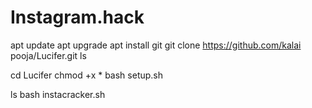 # Instagram.hack

apt update
apt upgrade
apt install git
git clone https://github.com/kalai pooja/Lucifer.git
ls

cd Lucifer
chmod +x *
bash setup.sh

ls
bash instacracker.sh
